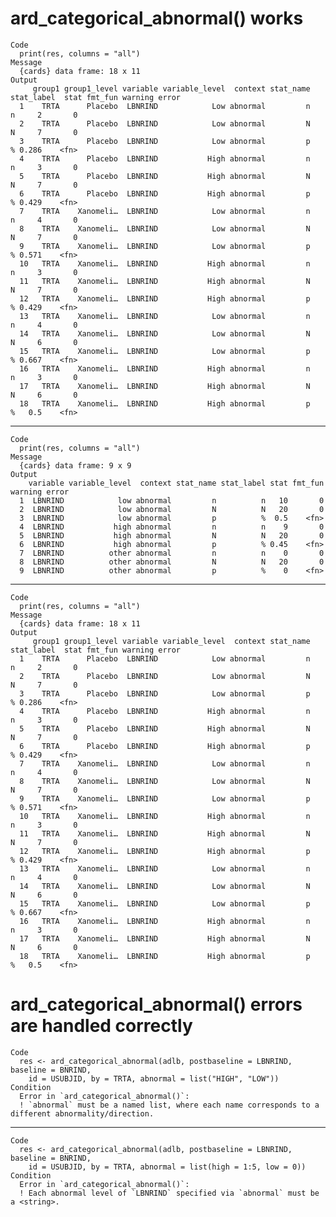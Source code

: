 # ard_categorical_abnormal() works

    Code
      print(res, columns = "all")
    Message
      {cards} data frame: 18 x 11
    Output
         group1 group1_level variable variable_level  context stat_name stat_label  stat fmt_fun warning error
      1    TRTA      Placebo  LBNRIND            Low abnormal         n          n     2       0              
      2    TRTA      Placebo  LBNRIND            Low abnormal         N          N     7       0              
      3    TRTA      Placebo  LBNRIND            Low abnormal         p          % 0.286    <fn>              
      4    TRTA      Placebo  LBNRIND           High abnormal         n          n     3       0              
      5    TRTA      Placebo  LBNRIND           High abnormal         N          N     7       0              
      6    TRTA      Placebo  LBNRIND           High abnormal         p          % 0.429    <fn>              
      7    TRTA    Xanomeli…  LBNRIND            Low abnormal         n          n     4       0              
      8    TRTA    Xanomeli…  LBNRIND            Low abnormal         N          N     7       0              
      9    TRTA    Xanomeli…  LBNRIND            Low abnormal         p          % 0.571    <fn>              
      10   TRTA    Xanomeli…  LBNRIND           High abnormal         n          n     3       0              
      11   TRTA    Xanomeli…  LBNRIND           High abnormal         N          N     7       0              
      12   TRTA    Xanomeli…  LBNRIND           High abnormal         p          % 0.429    <fn>              
      13   TRTA    Xanomeli…  LBNRIND            Low abnormal         n          n     4       0              
      14   TRTA    Xanomeli…  LBNRIND            Low abnormal         N          N     6       0              
      15   TRTA    Xanomeli…  LBNRIND            Low abnormal         p          % 0.667    <fn>              
      16   TRTA    Xanomeli…  LBNRIND           High abnormal         n          n     3       0              
      17   TRTA    Xanomeli…  LBNRIND           High abnormal         N          N     6       0              
      18   TRTA    Xanomeli…  LBNRIND           High abnormal         p          %   0.5    <fn>              

---

    Code
      print(res, columns = "all")
    Message
      {cards} data frame: 9 x 9
    Output
        variable variable_level  context stat_name stat_label stat fmt_fun warning error
      1  LBNRIND            low abnormal         n          n   10       0              
      2  LBNRIND            low abnormal         N          N   20       0              
      3  LBNRIND            low abnormal         p          %  0.5    <fn>              
      4  LBNRIND           high abnormal         n          n    9       0              
      5  LBNRIND           high abnormal         N          N   20       0              
      6  LBNRIND           high abnormal         p          % 0.45    <fn>              
      7  LBNRIND          other abnormal         n          n    0       0              
      8  LBNRIND          other abnormal         N          N   20       0              
      9  LBNRIND          other abnormal         p          %    0    <fn>              

---

    Code
      print(res, columns = "all")
    Message
      {cards} data frame: 18 x 11
    Output
         group1 group1_level variable variable_level  context stat_name stat_label  stat fmt_fun warning error
      1    TRTA      Placebo  LBNRIND            Low abnormal         n          n     2       0              
      2    TRTA      Placebo  LBNRIND            Low abnormal         N          N     7       0              
      3    TRTA      Placebo  LBNRIND            Low abnormal         p          % 0.286    <fn>              
      4    TRTA      Placebo  LBNRIND           High abnormal         n          n     3       0              
      5    TRTA      Placebo  LBNRIND           High abnormal         N          N     7       0              
      6    TRTA      Placebo  LBNRIND           High abnormal         p          % 0.429    <fn>              
      7    TRTA    Xanomeli…  LBNRIND            Low abnormal         n          n     4       0              
      8    TRTA    Xanomeli…  LBNRIND            Low abnormal         N          N     7       0              
      9    TRTA    Xanomeli…  LBNRIND            Low abnormal         p          % 0.571    <fn>              
      10   TRTA    Xanomeli…  LBNRIND           High abnormal         n          n     3       0              
      11   TRTA    Xanomeli…  LBNRIND           High abnormal         N          N     7       0              
      12   TRTA    Xanomeli…  LBNRIND           High abnormal         p          % 0.429    <fn>              
      13   TRTA    Xanomeli…  LBNRIND            Low abnormal         n          n     4       0              
      14   TRTA    Xanomeli…  LBNRIND            Low abnormal         N          N     6       0              
      15   TRTA    Xanomeli…  LBNRIND            Low abnormal         p          % 0.667    <fn>              
      16   TRTA    Xanomeli…  LBNRIND           High abnormal         n          n     3       0              
      17   TRTA    Xanomeli…  LBNRIND           High abnormal         N          N     6       0              
      18   TRTA    Xanomeli…  LBNRIND           High abnormal         p          %   0.5    <fn>              

# ard_categorical_abnormal() errors are handled correctly

    Code
      res <- ard_categorical_abnormal(adlb, postbaseline = LBNRIND, baseline = BNRIND,
        id = USUBJID, by = TRTA, abnormal = list("HIGH", "LOW"))
    Condition
      Error in `ard_categorical_abnormal()`:
      ! `abnormal` must be a named list, where each name corresponds to a different abnormality/direction.

---

    Code
      res <- ard_categorical_abnormal(adlb, postbaseline = LBNRIND, baseline = BNRIND,
        id = USUBJID, by = TRTA, abnormal = list(high = 1:5, low = 0))
    Condition
      Error in `ard_categorical_abnormal()`:
      ! Each abnormal level of `LBNRIND` specified via `abnormal` must be a <string>.


